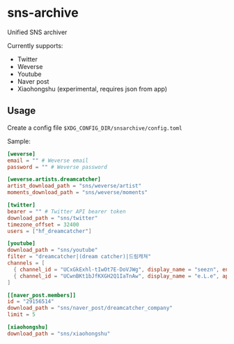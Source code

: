 # sns-archive

Unified SNS archiver

Currently supports:

* Twitter
* Weverse
* Youtube
* Naver post
* Xiaohongshu (experimental, requires json from app)

## Usage

Create a config file `$XDG_CONFIG_DIR/snsarchive/config.toml`

Sample:

```toml
[weverse]
email = "" # Weverse email
password = "" # Weverse password

[weverse.artists.dreamcatcher]
artist_download_path = "sns/weverse/artist"
moments_download_path = "sns/weverse/moments"

[twitter]
bearer = "" # Twitter API bearer token
download_path = "sns/twitter"
timezone_offset = 32400
users = ["hf_dreamcatcher"]

[youtube]
download_path = "sns/youtube"
filter = "dreamcatcher|(dream catcher)|드림캐쳐"
channels = [
  { channel_id = "UCxGkExhl-tIwOt7E-DoVJWg", display_name = "seezn", enabled = false, apply_filter = true },
  { channel_id = "UCwnBKt1bJfKXGH2Q1IaTnAw", display_name = "e.L.e", apply_filter = true },
]

[[naver_post.members]]
id = "29156514"
download_path = "sns/naver_post/dreamcatcher_company"
limit = 5

[xiaohongshu]
download_path = "sns/xiaohongshu"
```
